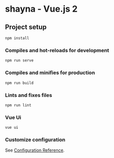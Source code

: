 # shayna - Vue.js 2

## Project setup
```
npm install
```

### Compiles and hot-reloads for development
```
npm run serve
```

### Compiles and minifies for production
```
npm run build
```

### Lints and fixes files
```
npm run lint
```
### Vue Ui

```
vue ui
```

### Customize configuration
See [Configuration Reference](https://cli.vuejs.org/config/).




